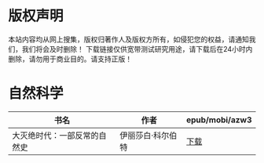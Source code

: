# 版权声明

本站内容均从网上搜集，版权归著作人及版权方所有，如侵犯您的权益，请通知我们，我们将会及时删除！ 下载链接仅供宽带测试研究用途，请下载后在24小时内删除，请勿用于商业目的。请支持正版！

# 自然科学

| 书名 | 作者 | epub/mobi/azw3 |
| --- | --- | --- |
| 大灭绝时代：一部反常的自然史 | 伊丽莎白·科尔伯特 | [下载](https://url89.ctfile.com/f/31084289-1357005979-ed4bfe?p=8866) |
